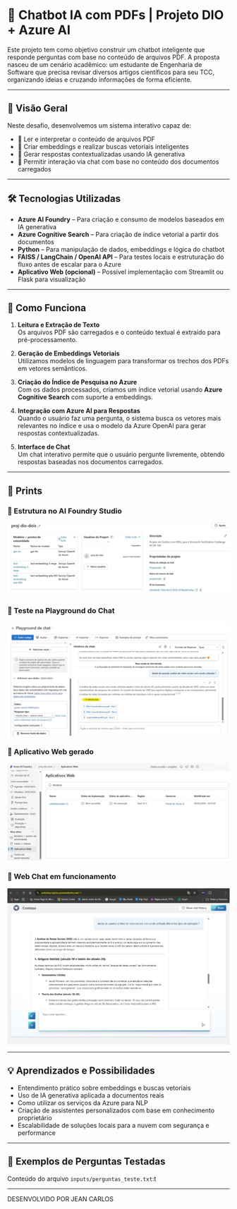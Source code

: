# 🤖 Chatbot IA com PDFs | Projeto DIO + Azure AI

Este projeto tem como objetivo construir um chatbot inteligente que responde perguntas com base no conteúdo de arquivos PDF. A proposta nasceu de um cenário acadêmico: um estudante de Engenharia de Software que precisa revisar diversos artigos científicos para seu TCC, organizando ideias e cruzando informações de forma eficiente.

---

## 🚀 Visão Geral

Neste desafio, desenvolvemos um sistema interativo capaz de:

- 📄 Ler e interpretar o conteúdo de arquivos PDF
- 🧠 Criar embeddings e realizar buscas vetoriais inteligentes
- 🤖 Gerar respostas contextualizadas usando IA generativa
- 💬 Permitir interação via chat com base no conteúdo dos documentos carregados

---

## 🛠️ Tecnologias Utilizadas

- **Azure AI Foundry** – Para criação e consumo de modelos baseados em IA generativa
- **Azure Cognitive Search** – Para criação de índice vetorial a partir dos documentos
- **Python** – Para manipulação de dados, embeddings e lógica do chatbot
- **FAISS / LangChain / OpenAI API** – Para testes locais e estruturação do fluxo antes de escalar para o Azure
- **Aplicativo Web (opcional)** – Possível implementação com Streamlit ou Flask para visualização

---

## 🧠 Como Funciona

1. **Leitura e Extração de Texto**  
   Os arquivos PDF são carregados e o conteúdo textual é extraído para pré-processamento.

2. **Geração de Embeddings Vetoriais**  
   Utilizamos modelos de linguagem para transformar os trechos dos PDFs em vetores semânticos.

3. **Criação do Índice de Pesquisa no Azure**  
   Com os dados processados, criamos um índice vetorial usando **Azure Cognitive Search** com suporte a embeddings.

4. **Integração com Azure AI para Respostas**  
   Quando o usuário faz uma pergunta, o sistema busca os vetores mais relevantes no índice e usa o modelo da Azure OpenAI para gerar respostas contextualizadas.

5. **Interface de Chat**  
   Um chat interativo permite que o usuário pergunte livremente, obtendo respostas baseadas nos documentos carregados.

---

## 📸 Prints

### 🔹 Estrutura no AI Foundry Studio
![AI Foundry](https://raw.githubusercontent.com/jcvieira99/chatbot-pdf-ia/refs/heads/main/inputs/Modelo-AI-Foundryjpg.jpg)

### 🔹 Teste na Playground do Chat
![Playground](https://raw.githubusercontent.com/jcvieira99/chatbot-pdf-ia/refs/heads/main/inputs/Playgroud-do-Chtat.jpg)

### 🔹 Aplicativo Web gerado
![Aplicativo Web](https://raw.githubusercontent.com/jcvieira99/chatbot-pdf-ia/refs/heads/main/inputs/AplicativoWeb.jpg)

### 🔹 Web Chat em funcionamento
![Web Chat](https://raw.githubusercontent.com/jcvieira99/chatbot-pdf-ia/refs/heads/main/inputs/Webchat.jpg)

---

## 💡 Aprendizados e Possibilidades

- Entendimento prático sobre embeddings e buscas vetoriais
- Uso de IA generativa aplicada a documentos reais
- Como utilizar os serviços da Azure para NLP
- Criação de assistentes personalizados com base em conhecimento proprietário
- Escalabilidade de soluções locais para a nuvem com segurança e performance

---

## 🧪 Exemplos de Perguntas Testadas

Conteúdo do arquivo `inputs/perguntas_teste.txt`:t

---
DESENVOLVIDO POR JEAN CARLOS



